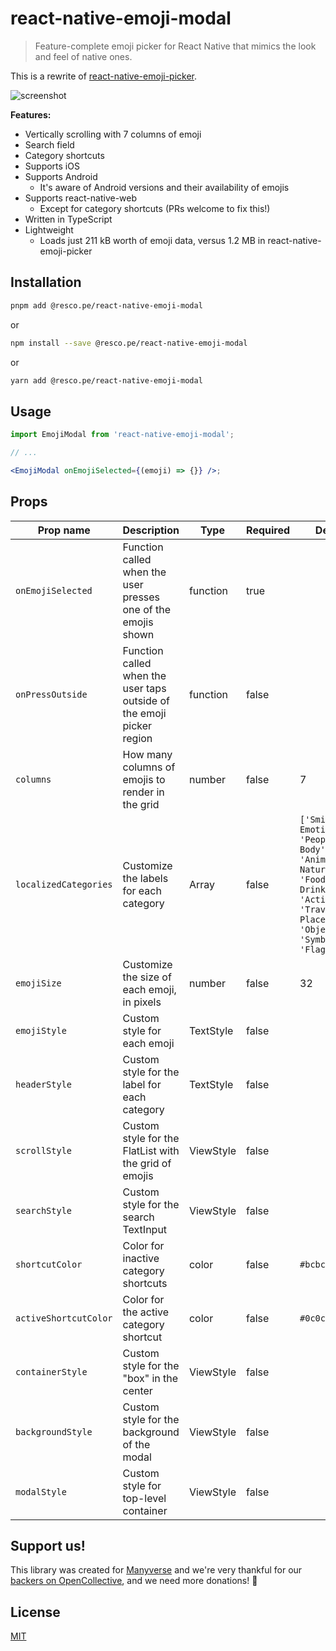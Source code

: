 # react-native-emoji-modal

> Feature-complete emoji picker for React Native that mimics the look and feel of native ones.

This is a rewrite of [react-native-emoji-picker](https://github.com/staltz/react-native-emoji-picker-staltz).

![screenshot](./screenshot.png)

**Features:**

- Vertically scrolling with 7 columns of emoji
- Search field
- Category shortcuts
- Supports iOS
- Supports Android
  - It's aware of Android versions and their availability of emojis
- Supports react-native-web
  - Except for category shortcuts (PRs welcome to fix this!)
- Written in TypeScript
- Lightweight
  - Loads just 211 kB worth of emoji data, versus 1.2 MB in react-native-emoji-picker

## Installation

```bash
pnpm add @resco.pe/react-native-emoji-modal
```

or

```bash
npm install --save @resco.pe/react-native-emoji-modal
```

or

```bash
yarn add @resco.pe/react-native-emoji-modal
```

## Usage

```jsx
import EmojiModal from 'react-native-emoji-modal';

// ...

<EmojiModal onEmojiSelected={(emoji) => {}} />;
```

## Props

| Prop name             | Description                                                           | Type          | Required | Default                                                                                                                                      |
| --------------------- | --------------------------------------------------------------------- | ------------- | -------- | -------------------------------------------------------------------------------------------------------------------------------------------- |
| `onEmojiSelected`     | Function called when the user presses one of the emojis shown         | function      | true     |                                                                                                                                              |
| `onPressOutside`      | Function called when the user taps outside of the emoji picker region | function      | false    |                                                                                                                                              |
| `columns`             | How many columns of emojis to render in the grid                      | number        | false    | 7                                                                                                                                            |
| `localizedCategories` | Customize the labels for each category                                | Array<string> | false    | `['Smileys & Emotion', 'People & Body', 'Animals & Nature', 'Food & Drink', 'Activities', 'Travel & Places', 'Objects', 'Symbols', 'Flags']` |
| `emojiSize`           | Customize the size of each emoji, in pixels                           | number        | false    | 32                                                                                                                                           |
| `emojiStyle`          | Custom style for each emoji                                           | TextStyle     | false    |                                                                                                                                              |
| `headerStyle`         | Custom style for the label for each category                          | TextStyle     | false    |                                                                                                                                              |
| `scrollStyle`         | Custom style for the FlatList with the grid of emojis                 | ViewStyle     | false    |                                                                                                                                              |
| `searchStyle`         | Custom style for the search TextInput                                 | ViewStyle     | false    |                                                                                                                                              |
| `shortcutColor`       | Color for inactive category shortcuts                                 | color         | false    | `#bcbcbc`                                                                                                                                    |
| `activeShortcutColor` | Color for the active category shortcut                                | color         | false    | `#0c0c0c`                                                                                                                                    |
| `containerStyle`      | Custom style for the "box" in the center                              | ViewStyle     | false    |                                                                                                                                              |
| `backgroundStyle`     | Custom style for the background of the modal                          | ViewStyle     | false    |                                                                                                                                              |
| `modalStyle`          | Custom style for top-level container                                  | ViewStyle     | false    |                                                                                                                                              |

## Support us!

This library was created for [Manyverse](https://manyver.se) and we're very thankful for our [backers on OpenCollective](https://opencollective.com/manyverse), and we need more donations! :pray:

## License

[MIT](LICENSE)

